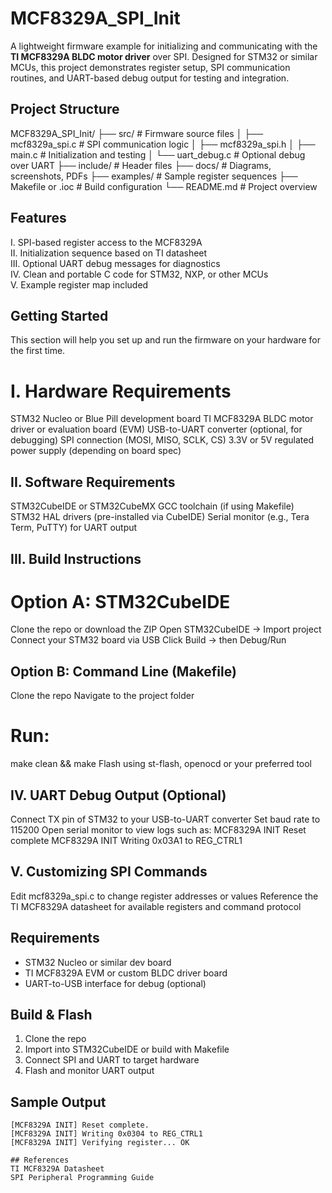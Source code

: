 # MCF8329A_SPI_Init
A lightweight firmware example for initializing and communicating with the **TI MCF8329A BLDC motor driver** over SPI. Designed for STM32 or similar MCUs, this project demonstrates register setup, SPI communication routines, and UART-based debug output for testing and integration.

## Project Structure
MCF8329A_SPI_Init/
├── src/ # Firmware source files
│ ├── mcf8329a_spi.c # SPI communication logic
│ ├── mcf8329a_spi.h
│ ├── main.c # Initialization and testing
│ └── uart_debug.c # Optional debug over UART
├── include/ # Header files
├── docs/ # Diagrams, screenshots, PDFs
├── examples/ # Sample register sequences
├── Makefile or .ioc # Build configuration
└── README.md # Project overview

## Features
I. SPI-based register access to the MCF8329A  
II. Initialization sequence based on TI datasheet  
III. Optional UART debug messages for diagnostics  
IV. Clean and portable C code for STM32, NXP, or other MCUs  
V. Example register map included

## Getting Started
This section will help you set up and run the firmware on your hardware for the first time.
# I. Hardware Requirements
STM32 Nucleo or Blue Pill development board
TI MCF8329A BLDC motor driver or evaluation board (EVM)
USB-to-UART converter (optional, for debugging)
SPI connection (MOSI, MISO, SCLK, CS)
3.3V or 5V regulated power supply (depending on board spec)

## II. Software Requirements
STM32CubeIDE or STM32CubeMX
GCC toolchain (if using Makefile)
STM32 HAL drivers (pre-installed via CubeIDE)
Serial monitor (e.g., Tera Term, PuTTY) for UART output

## III. Build Instructions
# Option A: STM32CubeIDE
Clone the repo or download the ZIP
Open STM32CubeIDE → Import project
Connect your STM32 board via USB
Click Build → then Debug/Run
## Option B: Command Line (Makefile)
Clone the repo
Navigate to the project folder
# Run:
make clean && make
Flash using st-flash, openocd or your preferred tool

## IV. UART Debug Output (Optional)
Connect TX pin of STM32 to your USB-to-UART converter
Set baud rate to 115200
Open serial monitor to view logs such as:
MCF8329A INIT Reset complete
MCF8329A INIT Writing 0x03A1 to REG_CTRL1

## V. Customizing SPI Commands
Edit mcf8329a_spi.c to change register addresses or values
Reference the TI MCF8329A datasheet for available registers and command protocol

## Requirements
- STM32 Nucleo or similar dev board  
- TI MCF8329A EVM or custom BLDC driver board  
- UART-to-USB interface for debug (optional)

## Build & Flash
1. Clone the repo  
2. Import into STM32CubeIDE or build with Makefile  
3. Connect SPI and UART to target hardware  
4. Flash and monitor UART output

## Sample Output
```text
[MCF8329A INIT] Reset complete.
[MCF8329A INIT] Writing 0x0304 to REG_CTRL1
[MCF8329A INIT] Verifying register... OK

## References
TI MCF8329A Datasheet
SPI Peripheral Programming Guide

